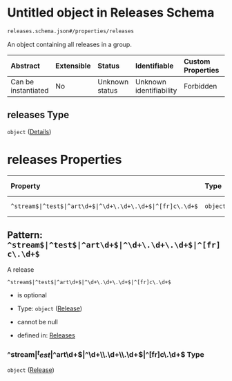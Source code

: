 # Untitled object in Releases Schema

```txt
releases.schema.json#/properties/releases
```

An object containing all releases in a group.

| Abstract            | Extensible | Status         | Identifiable            | Custom Properties | Additional Properties | Access Restrictions | Defined In                                                                   |
| :------------------ | :--------- | :------------- | :---------------------- | :---------------- | :-------------------- | :------------------ | :--------------------------------------------------------------------------- |
| Can be instantiated | No         | Unknown status | Unknown identifiability | Forbidden         | Forbidden             | none                | [releases.schema.json\*](../out/releases.schema.json "open original schema") |

## releases Type

`object` ([Details](releases-properties-releases.md))

# releases Properties

| Property                                                    | Type     | Required | Nullable       | Defined by                                                                                                                                                                                       |
| :---------------------------------------------------------- | :------- | :------- | :------------- | :----------------------------------------------------------------------------------------------------------------------------------------------------------------------------------------------- |
| `^stream$\|^test$\|^art\d+$\|^\d+\.\d+\.\d+$\|^[fr]c\.\d+$` | `object` | Optional | cannot be null | [Releases](releases-properties-releases-patternproperties-release.md "release.schema.json#/properties/releases/patternProperties/^stream$\|^test$\|^art\d+$\|^\d+\\.\d+\\.\d+$\|^\[fr]c\\.\d+$") |

## Pattern: `^stream$|^test$|^art\d+$|^\d+\.\d+\.\d+$|^[fr]c\.\d+$`

A release

`^stream$|^test$|^art\d+$|^\d+\.\d+\.\d+$|^[fr]c\.\d+$`

*   is optional

*   Type: `object` ([Release](releases-properties-releases-patternproperties-release.md))

*   cannot be null

*   defined in: [Releases](releases-properties-releases-patternproperties-release.md "release.schema.json#/properties/releases/patternProperties/^stream$|^test$|^art\d+$|^\d+\\.\d+\\.\d+$|^\[fr]c\\.\d+$")

### ^stream$|^test$|^art\d+$|^\d+\\.\d+\\.\d+$|^\[fr]c\\.\d+$ Type

`object` ([Release](releases-properties-releases-patternproperties-release.md))
